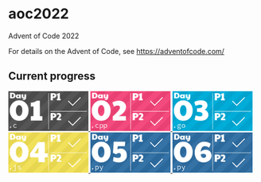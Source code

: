 # aoc2022

Advent of Code 2022

For details on the Advent of Code, see https://adventofcode.com/

## Current progress
<!-- AOC TILES BEGIN -->
<a href="01/01.c">
  <img src=".tiles/media/01.png" width="161px">
</a>
<a href="02/01.cpp">
  <img src=".tiles/media/02.png" width="161px">
</a>
<a href="03/01.go">
  <img src=".tiles/media/03.png" width="161px">
</a>
<a href="04/01.js">
  <img src=".tiles/media/04.png" width="161px">
</a>
<a href="05/01.py">
  <img src=".tiles/media/05.png" width="161px">
</a>
<a href="06/01.py">
  <img src=".tiles/media/06.png" width="161px">
</a>
<!-- AOC TILES END -->